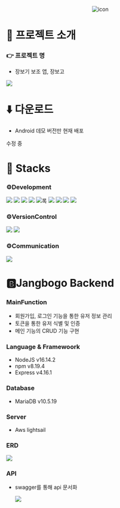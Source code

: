 <div align=center>
  
  ![icon](https://github.com/Jangbogo-2NT/Jangbogo-frontend/assets/84820008/d61c595c-0a3e-489b-9453-3af36507416e)
  
</div>

#  🌿 프로젝트 소개

### 👉 프로젝트 명

- 장보기 보조 앱, 장보고

<img src="https://github.com/Jangbogo-2NT/Jangbogo-frontend/assets/84820008/67ec6894-6158-41c2-afb4-1f7554fe3bb4" />

# ⬇️ 다운로드

- Android 데모 버전만 현재 배포

 수정 중
  

#  🔨 Stacks

### ⚙️Development

<div>
  <img src="https://img.shields.io/badge/javascript-F7DF1E?style=for-the-badge&logo=javascript&logoColor=black">
<img src="https://img.shields.io/badge/python-3776AB?style=for-the-badge&logo=python&logoColor=white">
<img src="https://img.shields.io/badge/react_native-%2320232a.svg?style=for-the-badge&logo=react&logoColor=%2361DAFB"/>
<img src="https://img.shields.io/badge/node.js-6DA55F?style=for-the-badge&logo=node.js&logoColor=white"/>
<img src="https://img.shields.io/badge/mysql-%2300f.svg?style=for-the-badge&logo=mysql&logoColor=white"/>록
<img src="https://img.shields.io/badge/AWS-%23FF9900.svg?style=for-the-badge&logo=amazon-aws&logoColor=white"/>
<img src="https://img.shields.io/badge/TensorFlow-%23FF6F00.svg?style=for-the-badge&logo=TensorFlow&logoColor=white"/>
<img src="https://img.shields.io/badge/PyTorch-%23EE4C2C.svg?style=for-the-badge&logo=PyTorch&logoColor=white"/>
<img src="https://img.shields.io/badge/figma-%23F24E1E.svg?style=for-the-badge&logo=figma&logoColor=white"/>
</div>

### ⚙️VersionControl

<div>
  <img src="https://img.shields.io/badge/git-%23F05033.svg?style=for-the-badge&logo=git&logoColor=white"/>
<img src="https://img.shields.io/badge/github-%23121011.svg?style=for-the-badge&logo=github&logoColor=white"/>
</div>

### ⚙️Communication
<img src="https://img.shields.io/badge/Notion-%23000000.svg?style=for-the-badge&logo=notion&logoColor=white"/>


# 🅱️Jangbogo Backend
### MainFunction
* 회원가입, 로그인 기능을 통한 유저 정보 관리
* 토큰을 통한 유저 식별 및 인증
* 메인 기능의 CRUD 기능 구현

### Language & Framewoork
* NodeJS v16.14.2
* npm v8.19.4
* Express v4.16.1

### Database
* MariaDB v10.5.19

### Server
* Aws lightsail

### ERD
<img src="https://github.com/Jangbogo-2NT/Jangbogo-backend/assets/83086675/3021e042-5911-4fdd-90b5-c1c5cc71ac39"/>

### API
* swagger를 통해 api 문서화
  
  <img src="https://github.com/Jangbogo-2NT/Jangbogo-backend/assets/83086675/e500e945-cd9e-48d7-aabc-dd97a9351d0c"/>
<br/>
<br/>
